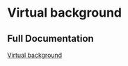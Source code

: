 # Virtual background

## Full Documentation

[Virtual background](https://docs.agora.io/en/interactive-live-streaming/enable-features/virtual-background?platform=macos)
